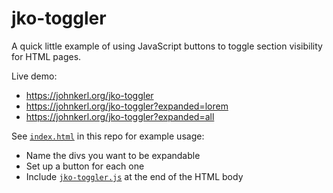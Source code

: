 # jko-toggler

A quick little example of using JavaScript buttons to toggle section visibility for HTML pages.

Live demo:

* https://johnkerl.org/jko-toggler
* https://johnkerl.org/jko-toggler?expanded=lorem
* https://johnkerl.org/jko-toggler?expanded=all

See [`index.html`](index.html) in this repo for example usage:

* Name the divs you want to be expandable
* Set up a button for each one
* Include [`jko-toggler.js`](jko-toggler.js) at the end of the HTML body
